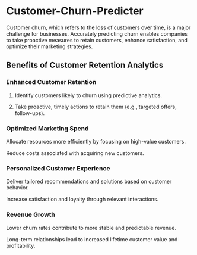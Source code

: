 # Customer-Churn-Predicter
Customer churn, which refers to the loss of customers over time, is a major challenge for businesses. Accurately predicting churn enables companies to take proactive measures to retain customers, enhance satisfaction, and optimize their marketing strategies.

## Benefits of Customer Retention Analytics
### Enhanced Customer Retention

1. Identify customers likely to churn using predictive analytics.

2. Take proactive, timely actions to retain them (e.g., targeted offers, follow-ups).

### Optimized Marketing Spend

Allocate resources more efficiently by focusing on high-value customers.

Reduce costs associated with acquiring new customers.

### Personalized Customer Experience

Deliver tailored recommendations and solutions based on customer behavior.

Increase satisfaction and loyalty through relevant interactions.

### Revenue Growth

Lower churn rates contribute to more stable and predictable revenue.

Long-term relationships lead to increased lifetime customer value and profitability.

